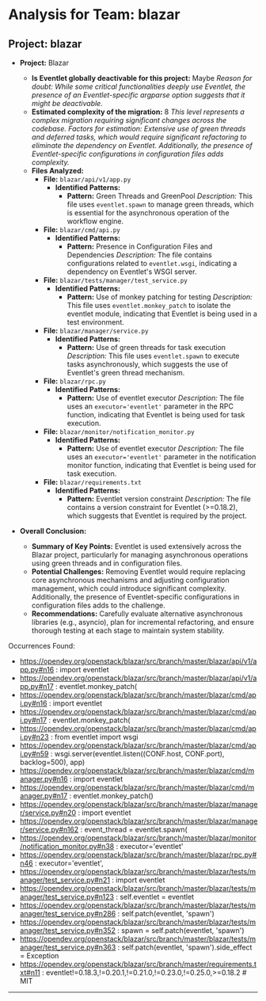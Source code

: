 # Analysis for Team: blazar

## Project: blazar
- **Project:** Blazar
  - **Is Eventlet globally deactivable for this project:** Maybe
    *Reason for doubt: While some critical functionalities deeply use Eventlet, the presence of an Eventlet-specific argparse option suggests that it might be deactivable.*
  - **Estimated complexity of the migration:** 8
    *This level represents a complex migration requiring significant changes across the codebase.*
    *Factors for estimation: Extensive use of green threads and deferred tasks, which would require significant refactoring to eliminate the dependency on Eventlet. Additionally, the presence of Eventlet-specific configurations in configuration files adds complexity.*
  - **Files Analyzed:**
    - **File:** `blazar/api/v1/app.py`
      - **Identified Patterns:**
        - **Pattern:** Green Threads and GreenPool
          *Description:* This file uses `eventlet.spawn` to manage green threads, which is essential for the asynchronous operation of the workflow engine.
    - **File:** `blazar/cmd/api.py`
      - **Identified Patterns:**
        - **Pattern:** Presence in Configuration Files and Dependencies
          *Description:* The file contains configurations related to `eventlet.wsgi`, indicating a dependency on Eventlet's WSGI server.
    - **File:** `blazar/tests/manager/test_service.py`
      - **Identified Patterns:**
        - **Pattern:** Use of monkey patching for testing
          *Description:* This file uses `eventlet.monkey_patch` to isolate the eventlet module, indicating that Eventlet is being used in a test environment.
    - **File:** `blazar/manager/service.py`
      - **Identified Patterns:**
        - **Pattern:** Use of green threads for task execution
          *Description:* This file uses `eventlet.spawn` to execute tasks asynchronously, which suggests the use of Eventlet's green thread mechanism.
    - **File:** `blazar/rpc.py`
      - **Identified Patterns:**
        - **Pattern:** Use of eventlet executor
          *Description:* The file uses an `executor='eventlet'` parameter in the RPC function, indicating that Eventlet is being used for task execution.
    - **File:** `blazar/monitor/notification_monitor.py`
      - **Identified Patterns:**
        - **Pattern:** Use of eventlet executor
          *Description:* The file uses an `executor='eventlet'` parameter in the notification monitor function, indicating that Eventlet is being used for task execution.
    - **File:** `blazar/requirements.txt`
      - **Identified Patterns:**
        - **Pattern:** Eventlet version constraint
          *Description:* The file contains a version constraint for Eventlet (>=0.18.2), which suggests that Eventlet is required by the project.

- **Overall Conclusion:**
  - **Summary of Key Points:** Eventlet is used extensively across the Blazar project, particularly for managing asynchronous operations using green threads and in configuration files.
  - **Potential Challenges:** Removing Eventlet would require replacing core asynchronous mechanisms and adjusting configuration management, which could introduce significant complexity. Additionally, the presence of Eventlet-specific configurations in configuration files adds to the challenge.
  - **Recommendations:** Carefully evaluate alternative asynchronous libraries (e.g., asyncio), plan for incremental refactoring, and ensure thorough testing at each stage to maintain system stability.

Occurrences Found:
- https://opendev.org/openstack/blazar/src/branch/master/blazar/api/v1/app.py#n16 : import eventlet
- https://opendev.org/openstack/blazar/src/branch/master/blazar/api/v1/app.py#n17 : eventlet.monkey_patch(
- https://opendev.org/openstack/blazar/src/branch/master/blazar/cmd/api.py#n16 : import eventlet
- https://opendev.org/openstack/blazar/src/branch/master/blazar/cmd/api.py#n17 : eventlet.monkey_patch(
- https://opendev.org/openstack/blazar/src/branch/master/blazar/cmd/api.py#n23 : from eventlet import wsgi
- https://opendev.org/openstack/blazar/src/branch/master/blazar/cmd/api.py#n59 : wsgi.server(eventlet.listen((CONF.host, CONF.port), backlog=500), app)
- https://opendev.org/openstack/blazar/src/branch/master/blazar/cmd/manager.py#n16 : import eventlet
- https://opendev.org/openstack/blazar/src/branch/master/blazar/cmd/manager.py#n17 : eventlet.monkey_patch()
- https://opendev.org/openstack/blazar/src/branch/master/blazar/manager/service.py#n20 : import eventlet
- https://opendev.org/openstack/blazar/src/branch/master/blazar/manager/service.py#n162 : event_thread = eventlet.spawn(
- https://opendev.org/openstack/blazar/src/branch/master/blazar/monitor/notification_monitor.py#n38 : executor='eventlet'
- https://opendev.org/openstack/blazar/src/branch/master/blazar/rpc.py#n46 : executor='eventlet',
- https://opendev.org/openstack/blazar/src/branch/master/blazar/tests/manager/test_service.py#n21 : import eventlet
- https://opendev.org/openstack/blazar/src/branch/master/blazar/tests/manager/test_service.py#n123 : self.eventlet = eventlet
- https://opendev.org/openstack/blazar/src/branch/master/blazar/tests/manager/test_service.py#n286 : self.patch(eventlet, 'spawn')
- https://opendev.org/openstack/blazar/src/branch/master/blazar/tests/manager/test_service.py#n352 : spawn = self.patch(eventlet, 'spawn')
- https://opendev.org/openstack/blazar/src/branch/master/blazar/tests/manager/test_service.py#n363 : self.patch(eventlet, 'spawn').side_effect = Exception
- https://opendev.org/openstack/blazar/src/branch/master/requirements.txt#n11 : eventlet!=0.18.3,!=0.20.1,!=0.21.0,!=0.23.0,!=0.25.0,>=0.18.2 # MIT

***
